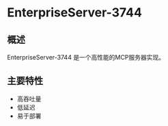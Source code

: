 # EnterpriseServer-3744

## 概述

EnterpriseServer-3744 是一个高性能的MCP服务器实现。

## 主要特性

- 高吞吐量
- 低延迟
- 易于部署
